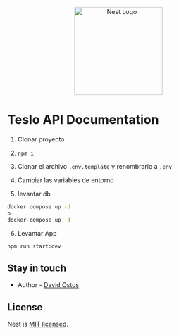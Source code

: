 <p align="center">
  <a href="http://nestjs.com/" target="blank"><img src="https://nestjs.com/img/logo-small.svg" width="200" alt="Nest Logo" /></a>
</p>

# Teslo API Documentation

1. Clonar proyecto

2. ```npm i```

3. Clonar el archivo ```.env.template``` y renombrarlo a ```.env```

4. Cambiar las variables de entorno

5. levantar db
```bash
docker compose up -d
o
docker-compose up -d 
```

6. Levantar App
```bash
npm run start:dev
```

## Stay in touch

- Author - [David Ostos](https://github.com/David-Ostos)

## License

Nest is [MIT licensed](LICENSE).
